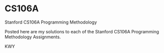 CS106A
======

Stanford CS106A Programming Methodology

Posted here are my solutions to each of the Stanford CS106A Programming Methodology Assignments.

KWY
